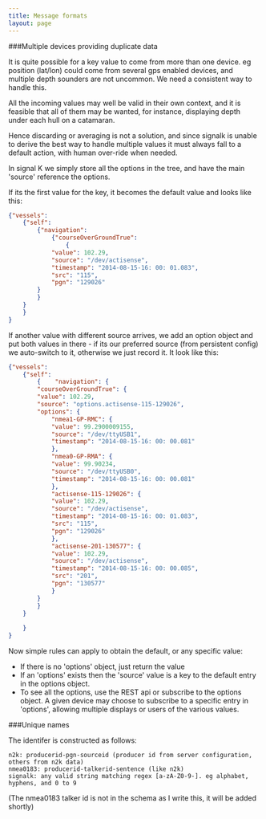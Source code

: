 ```yaml
---
title: Message formats
layout: page
---
```


###Multiple devices providing duplicate data

It is quite possible for a key value to come from more than one device. eg position (lat/lon) could come from several gps enabled devices, and multiple depth sounders are not uncommon. We need a consistent way to handle this.

All the incoming values may well be valid in their own context, and it is feasible that all of them may be wanted, for instance, displaying depth under each hull on a catamaran.

Hence discarding or averaging is not a solution, and since signalk is unable to derive the best way to handle multiple values it must always fall to a default action, with human over-ride when needed. 

In signal K we simply store all the options in the tree, and have the main 'source' reference the options.

If its the first value for the key, it becomes the default value and looks like this:

```json
{"vessels":
    {"self":
        {"navigation":
            {"courseOverGroundTrue":
                {
		    "value": 102.29,
		    "source": "/dev/actisense",
		    "timestamp": "2014-08-15-16: 00: 01.083",
		    "src": "115",
		    "pgn": "129026"
		}
	    }
	}
    }
}
```

If another value with different source arrives, we add an option object and put both values in there - if its our preferred source (from persistent config) we auto-switch to it, otherwise we just record it. It look like this:

```json
{"vessels":
    {"self":
        {    "navigation": {
	    "courseOverGroundTrue": {
		"value": 102.29,
		"source": "options.actisense-115-129026",
		"options": {
		    "nmea1-GP-RMC": {
			"value": 99.2900009155,
			"source": "/dev/ttyUSB1",
			"timestamp": "2014-08-15-16: 00: 00.081"
		    },
		    "nmea0-GP-RMA": {
			"value": 99.90234,
			"source": "/dev/ttyUSB0",
			"timestamp": "2014-08-15-16: 00: 00.081"
		    },
		    "actisense-115-129026": {
			"value": 102.29,
			"source": "/dev/actisense",
			"timestamp": "2014-08-15-16: 00: 01.083",
			"src": "115",
			"pgn": "129026"
		    },
		    "actisense-201-130577": {
			"value": 102.29,
			"source": "/dev/actisense",
			"timestamp": "2014-08-15-16: 00: 00.085",
			"src": "201",
			"pgn": "130577"
		    }
		}
	    }
	}
        
    }
}
``` 

Now simple rules can apply to obtain the default, or any specific value:

* If there is no 'options' object, just return the value
* If an 'options' exists then the 'source' value is a key to the default entry in the options object.
* To see all the options, use the REST api or subscribe to the options object. A given device may choose to subscribe to a specific entry in 'options', allowing multiple displays or users of the various values.

###Unique names

The identifer is constructed as follows:

    n2k: producerid-pgn-sourceid (producer id from server configuration, others from n2k data)
    nmea0183: producerid-talkerid-sentence (like n2k)
    signalk: any valid string matching regex [a-zA-Z0-9-]. eg alphabet, hyphens, and 0 to 9 

(The nmea0183 talker id is not in the schema as I write this, it will be added shortly)
